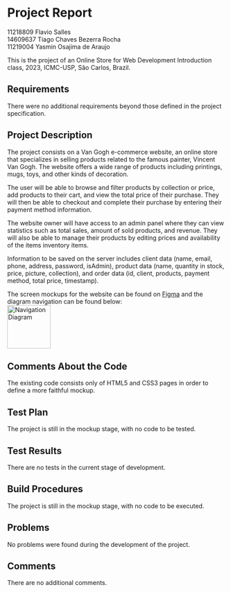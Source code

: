 # Project Report
11218809 Flavio Salles <br>
14609637 Tiago Chaves Bezerra Rocha <br>
11219004 Yasmin Osajima de Araujo

This is the project of an Online Store for Web Development Introduction class, 2023, ICMC-USP, São Carlos, Brazil.

## Requirements
There were no additional requirements beyond those defined in the project specification.
## Project Description
The project consists on a Van Gogh e-commerce website, an online store that specializes in selling products related to the famous painter, Vincent Van Gogh. The website offers a wide range of products including printings, mugs, toys, and other kinds of decoration.

The user will be able to browse and filter products by collection or price, add products to their cart, and view the total price of their purchase. They will then be able to checkout and complete their purchase by entering their payment method information.

The website owner will have access to an admin panel where they can view statistics such as total sales, amount of sold products, and revenue. They will also be able to manage their products by editing prices and availability of the items inventory items.

Information to be saved on the server includes client data (name, email, phone, address, password, isAdmin), product data (name, quantity in stock, price, picture, collection), and order data (id, client, products, payment method, total price, timestamp). 

The screen mockups for the website can be found on [Figma](https://www.figma.com/file/4SYAvVb0Y8XL6viOJ67HNA/OnlineStoreMockup?type=design&node-id=0%3A1&t=ur51hlypofs9jZOS-1) and the diagram navigation can be found below:<br>
<img src="" alt="Navigation Diagram" style="height: 100px;"/>
## Comments About the Code
The existing code consists only of HTML5 and CSS3 pages in order to define a more faithful mockup.
## Test Plan
The project is still in the mockup stage, with no code to be tested.
## Test Results
There are no tests in the current stage of development.
## Build Procedures
The project is still in the mockup stage, with no code to be executed.
## Problems
No problems were found during the development of the project.
## Comments
There are no additional comments.
